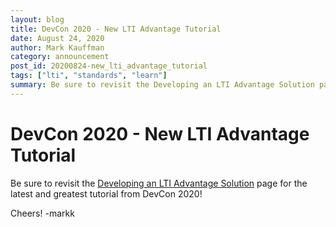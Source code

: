 ```yaml
---
layout: blog
title: DevCon 2020 - New LTI Advantage Tutorial
date: August 24, 2020
author: Mark Kauffman
category: announcement
post_id: 20200824-new_lti_advantage_tutorial
tags: ["lti", "standards", "learn"]
summary: Be sure to revisit the Developing an LTI Advantage Solution page for the latest and greatest tutorial from DevCon 2020!
---
```


# DevCon 2020 - New LTI Advantage Tutorial

Be sure to revisit the [Developing an LTI Advantage Solution](/standards/lti/tutorials/develop-lti-advantage-solution) page for the latest and greatest tutorial from DevCon 2020!

Cheers!
-markk

